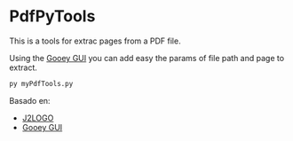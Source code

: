 # PdfPyTools
This is a tools for extrac pages from a PDF file.

Using the [Gooey GUI](https://github.com/chriskiehl/Gooey) you can add easy the params of file path and page to extract.

```python
py myPdfTools.py 
```



Basado en:
- [J2LOGO](https://j2logo.com/python/como-dividir-un-pdf-en-python-en-varias-paginas-con-pypdf2/)
- [Gooey GUI](https://codeburst.io/how-to-use-the-easiest-gui-of-your-life-in-python-d3762270a2a0)
